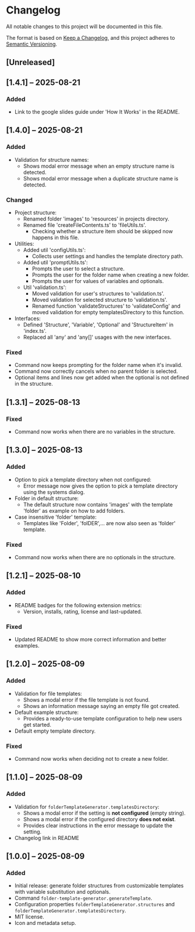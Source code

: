 # Changelog

All notable changes to this project will be documented in this file.

The format is based on [Keep a Changelog](https://keepachangelog.com/en/1.1.0/),
and this project adheres to [Semantic Versioning](https://semver.org/spec/v2.0.0.html).


## [Unreleased]


## [1.4.1] – 2025-08-21
### Added
- Link to the google slides guide under 'How It Works' in the README.


## [1.4.0] – 2025-08-21
### Added
- Validation for structure names:
  - Shows modal error message when an empty structure name is detected.
  - Shows modal error message when a duplicate structure name is detected.

### Changed
- Project structure:
  - Renamed folder 'images' to 'resources' in projects directory.
  - Renamed file 'createFileContents.ts' to 'fileUtils.ts'.
    - Checking whether a structure item should be skipped now happens in this file.
- Utilities:
  - Added util 'configUtils.ts':
    - Collects user settings and handles the template directory path.
  - Added util 'promptUtils.ts':
    - Prompts the user to select a structure.
    - Prompts the user for the folder name when creating a new folder.
    - Prompts the user for values of variables and optionals.
  - Util 'validation.ts':
    - Moved validation for user's structures to 'validation.ts'.
    - Moved validation for selected structure to 'validation.ts'.
    - Renamed function 'validateStructures' to 'validateConfig' and moved validation for empty templatesDirectory to this function.
- Interfaces:
  - Defined 'Structure', 'Variable', 'Optional' and 'StructureItem' in 'index.ts'.
  - Replaced all 'any' and 'any[]' usages with the new interfaces.

### Fixed
- Command now keeps prompting for the folder name when it's invalid.
- Command now correctly cancels when no parent folder is selected.
- Optional items and lines now get added when the optional is not defined in the structure.


## [1.3.1] – 2025-08-13
### Fixed
- Command now works when there are no variables in the structure.


## [1.3.0] – 2025-08-13
### Added
- Option to pick a template directory when not configured:
  - Error message now gives the option to pick a template directory using the systems dialog.
- Folder in default structure:
  - The default structure now contains 'images' with the template 'folder' as example on how to add folders.
- Case insensitive 'folder' template:
  - Templates like 'Folder', 'folDER',... are now also seen as 'folder' template.

### Fixed
- Command now works when there are no optionals in the structure.


## [1.2.1] – 2025-08-10
### Added
- README badges for the following extension metrics:
  - Version, installs, rating, license and last-updated.

### Fixed
- Updated README to show more correct information and better examples.


## [1.2.0] – 2025-08-09
### Added
- Validation for file templates:
  - Shows a modal error if the file template is not found.
  - Shows an information message saying an empty file got created.
- Default example structure:
  - Provides a ready-to-use template configuration to help new users get started.
- Default empty template directory.

### Fixed
- Command now works when deciding not to create a new folder.


## [1.1.0] – 2025-08-09
### Added
- Validation for `folderTemplateGenerator.templatesDirectory`:
  - Shows a modal error if the setting is **not configured** (empty string).
  - Shows a modal error if the configured directory **does not exist**.
  - Provides clear instructions in the error message to update the setting.
- Changelog link in README


## [1.0.0] – 2025-08-09
### Added
- Initial release: generate folder structures from customizable templates with variable substitution and optionals.
- Command `folder-template-generator.generateTemplate`.
- Configuration properties `folderTemplateGenerator.structures` and `folderTemplateGenerator.templatesDirectory`.
- MIT license.
- Icon and metadata setup.